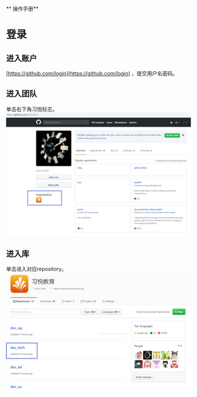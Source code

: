 ** 操作手册**

# 登录
## 进入账户
[https://github.com/login](https://github.com/login) ，提交用户名密码。
## 进入团队
单击右下角习悦标志。
![avatar](images/图片1.png)
## 进入库
单击进入对应repository。
![avatar](images/图片2.png)
